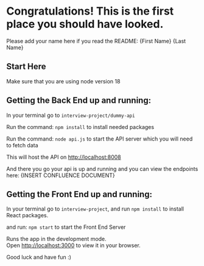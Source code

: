 # Congratulations! This is the first place you should have looked.

Please add your name here if you read the README: {First Name} {Last Name}

## Start Here

Make sure that you are using node version 18

## Getting the Back End up and running: 
In your terminal go to `interview-project/dummy-api`

Run the command: `npm install` to install needed packages

Run the command: `node api.js` to start the API server which you will need to fetch data

This will host the API on [http://localhost:8008](http://localhost:8008) 

And there you go your api is up and running and you can view the endpoints here: {INSERT CONFLUENCE DOCUMENT}

## Getting the Front End up and running:

In your terminal go to `interview-project`, and run `npm install` to install React packages.

and run: `npm start` to start the Front End Server

Runs the app in the development mode.\
Open [http://localhost:3000](http://localhost:3000) to view it in your browser.


Good luck and have fun :)